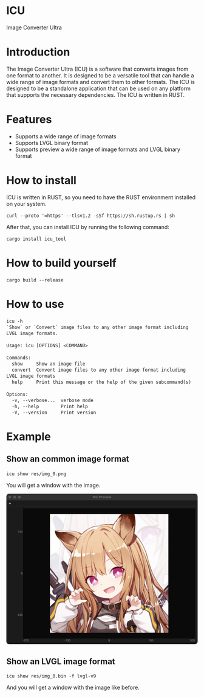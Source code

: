 # ICU

Image Converter Ultra

# Introduction

The Image Converter Ultra (ICU) is a software that converts images from one format to another. It is designed to be a
versatile tool that can handle a wide range of image formats and convert them to other formats. The ICU is designed to
be a standalone application that can be used on any platform that supports the necessary dependencies. The ICU is
written in RUST.

# Features

- Supports a wide range of image formats
- Supports LVGL binary format
- Supports preview a wide range of image formats and LVGL binary format

# How to install

ICU is written in RUST, so you need to have the RUST environment installed on your system.

```shell
curl --proto '=https' --tlsv1.2 -sSf https://sh.rustup.rs | sh
```

After that, you can install ICU by running the following command:

```shell
cargo install icu_tool
```

# How to build yourself

```shell
cargo build --release
```

# How to use

```shell
icu -h
`Show` or `Convert` image files to any other image format including LVGL image formats.

Usage: icu [OPTIONS] <COMMAND>

Commands:
  show     Show an image file
  convert  Convert image files to any other image format including LVGL image formats
  help     Print this message or the help of the given subcommand(s)

Options:
  -v, --verbose...  verbose mode
  -h, --help        Print help
  -V, --version     Print version
```

# Example

## Show an common image format

```shell
icu show res/img_0.png
```

You will get a window with the image.

<img src="./snapshots/snapshot_1.png" width="800">

## Show an LVGL image format

```shell
icu show res/img_0.bin -f lvgl-v9
```

And you will get a window with the image like before.

